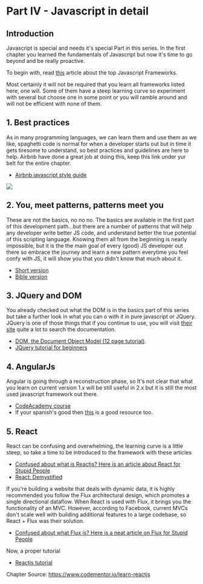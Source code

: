 # Part IV - Javascript in detail

## Introduction

Javascript is special and needs it's special Part in this series. In the first chapter you learned the fundamentals of Javascript but now it's time to go beyond and be really proactive.

To begin with, read [this](http://www.sitepoint.com/top-javascript-frameworks-libraries-tools-use/) article about the top Javascript Frameworks.

Most certainly it will not be required that you learn all frameworks listed here, one will. Some of them have a steep learning curve so experiment with several but choose one in some point or you will ramble around and will not be efficient with none of them.

## 1. Best practices

As in many programming languages, we can learn them and use them as we like, spaghetti code is normal for when a developer starts out but in time it gets tiresome to understand, so best practices and guidelines are here to help. Airbnb have done a great job at doing this, keep this link under yur belt for the entire chapter.

- [Airbnb javascript style guide](https://github.com/airbnb/javascript)

![](./img/spaghetti.jpg)

## 2. You, meet patterns, patterns meet you

These are not the basics, no no no. The basics are available in the first part of this development path...but there are a number of patterns that will help any developer write better JS code, and understand better the true potential of this scripting language. Knowing them all from the beginning is nearly impossible, but it is the the main goal of every (good) JS developer out there so embrace the journey and learn a new pattern everytime you feel confy with JS, it will show you that you didn't know that much about it.

- [Short version](https://scotch.io/bar-talk/4-javascript-design-patterns-you-should-know)
- [Bible version](https://addyosmani.com/resources/essentialjsdesignpatterns/book/)

## 3. JQuery and DOM

You already checked out what the DOM is in the basics part of this series but take a further look in what you can o with it in pure javascript or JQuery. JQuery is one of those things that if you continue to use, you will visit [their site](https://jquery.com/) quite a lot to search the documentation.

- [DOM, the Document Object Model (12 page tutorial)](http://www.w3schools.com/js/js_htmldom.asp).
- [JQuery tutorial for beginners](https://www.youtube.com/playlist?list=PLoYCgNOIyGABdI2V8I_SWo22tFpgh2s6_)

## 4. AngularJs

Angular is going through a reconstruction phase, so It's not clear that what you learn on current version 1.x will be still useful in 2.x but it is still the most used javascript framework out there.

- [CodeAcademy course](https://www.codecademy.com/learn/learn-angularjs)
- If your spanish's good then [this](https://www.youtube.com/playlist?list=PLpOqH6AE0tNhdnOl1mOBthj4C7OHdwQB2) is a good resource too.

## 5. React

React can be confusing and overwhelming, the learning curve is a little steep, so take a time to be introduced to the framework with these articles

- [Confused about what is Reactjs? Here is an article about React for Stupid People](http://blog.andrewray.me/reactjs-for-stupid-people/)
- [React: Demystified](http://blog.reverberate.org/2014/02/react-demystified.html)

If you're building a website that deals with dynamic data, it is highly recommended you follow the Flux architectural design, which promotes a single directional dataflow. When React is used with Flux, it brings you the functionality of an MVC. However, according to Facebook, current MVCs don't scale well with building additional features to a large codebase, so React + Flux was their solution.

- [Confused about what Flux is? Here is a neat article on Flux for Stupid People](http://blog.andrewray.me/flux-for-stupid-people/)

Now, a proper tutorial

- [Reactjs tutorial](https://www.youtube.com/playlist?list=PLoYCgNOIyGABj2GQSlDRjgvXtqfDxKm5b)

Chapter Source: https://www.codementor.io/learn-reactjs
